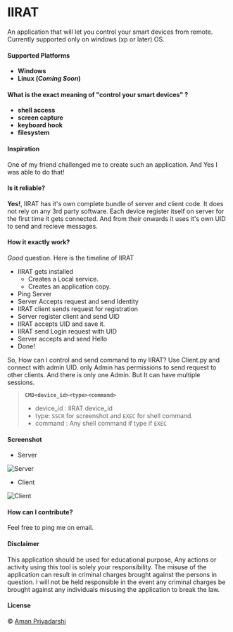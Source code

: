 # IIRAT
An application that will let you control your smart devices from remote. Currently supported only on windows (xp or later) OS.

#### Supported Platforms
- **Windows**
- **Linux (_Coming Soon_)**

#### What is the exact meaning of "control your smart devices" ?
- **shell access**
- **screen capture**
- **keyboard hook**
- **filesystem**

#### Inspiration
One of my friend challenged me to create such an application. And Yes I was able to do that!

#### Is it reliable?
**Yes!**, IIRAT has it's own complete bundle of server and client code. It does not rely on any 3rd party software. Each device register itself on server for the first time it gets connected. And from their onwards it uses it's own UID to send and recieve messages.

#### How it exactly work?
_Good_ question. Here is the timeline of IIRAT
- IIRAT gets installed
    - Creates a Local service.
    - Creates an application copy.
- Ping Server
- Server Accepts request and send Identity
- IIRAT client sends request for registration
- Server register client and send UID
- IIRAT accepts UID and save it.
- IIRAT send Login request with UID
- Server accepts and send Hello
- Done!

So, How can I control and send command to my IIRAT?
Use Client.py and connect with admin UID. only Admin has permissions to send request to other clients. And there is only one Admin. But It can have multiple sessions.

> **```CMD<device_id><type><command>```**
>    - device_id : IIRAT device_id
>    - type: ```SSCR``` for screenshot and ```EXEC``` for shell command.
>    - command : Any shell command if type if ```EXEC```

#### Screenshot
- Server

![Server](http://i.imgur.com/vi4XyVP.png)

- Client

![Client](http://i.imgur.com/qzOyqvV.png)

#### How can I contribute?
Feel free to ping me on email.

#### Disclaimer
This application should be used for educational purpose, Any actions or activity using this tool is solely your responsibility. The misuse of the application can result in criminal charges brought against the persons in question. I will not be held responsible in the event any criminal charges be brought against any individuals misusing the application to break the law.

#### License
&copy; [Aman Priyadarshi](https://twitter.com/amaneureka)

